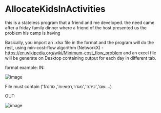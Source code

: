 # AllocateKidsInActivities

this is a stateless program that a friend and me developed.
the need came after a friday family dinner where a friend of the host
presented us the problem his camp is having


Basically, you import an .xlsx file in the format and the program will do the rest,
using min-cost-flow algorithm (NetworkX) - https://en.wikipedia.org/wiki/Minimum-cost_flow_problem
and an excel file will be generate on Desktop containing output for each day in different tab.

format example:
IN:

![image](https://user-images.githubusercontent.com/71984608/174431333-2c7398b8-e5f7-4e96-8e8d-0bfa967bad9c.png)

File must contain ('שם','כיתה','מגדר,רפואיות', סדנה1....)

OUT:

![image](https://user-images.githubusercontent.com/71984608/174431586-a7e48881-9566-492c-b63f-645c7b8edb06.png)

